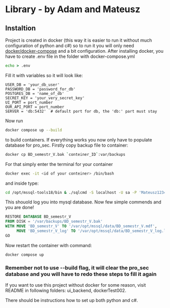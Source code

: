 # Library - by Adam and Mateusz

## Instaltion
Project is created in docker (this way it is easier to run it without much configuration of python and c#) so to run it you will only need [docker/docker-compose](https://docs.docker.com/desktop/setup/install/windows-install/) and a bit configuration.
After installing docker, you have to create .env file in the folder with docker-compose.yml
```cmd
echo > .env
```
Fill it with variables so it will look like:
```env
USER_DB = 'your_db_user'
PASSWORD_DB = 'password_for_db'
POSTGRES_DB = 'name_of_db'
SECRET_KEY = 'your_very_secret_key'
UI_PORT = port_number
OUR_API_PORT = port_number
SERVER = 'db:5432'  # default port for db, the 'db:' part must stay
```

Now run 
```bash
docker compose up --build
```
to build containers. If everything works you now only have to populate database for pro_sec.
Firstly copy backup file to container:
```bash
docker cp BD_semestr_V.bak `conteiner_ID`:var/backups
```
For that simply enter the terminal for your container
```bash
docker exec -it <id of your conteiner> /bin/bash
```
and inside type:
```bash
cd /opt/mssql-tools18/bin & ./sqlcmd -S localhost -U sa -P 'Mateusz12345' -C
```
This shouold log you into mysql database. Now few simple commends and you are done!
```sql
RESTORE DATABASE BD_semestr_V
FROM DISK = '/var/backups/BD_semestr_V.bak'
WITH MOVE 'BD_semestr_V' TO '/var/opt/mssql/data/BD_semestr_V.mdf',
     MOVE 'BD_semestr_V_log' TO '/var/opt/mssql/data/BD_semestr_V_log.ldf';
GO
```
Now restart the container with command:
```bash
docker compose up
```
### Remember not to use --build flag, it will clear the pro_sec database and you will have to redo these steps to fill it again


If you want to use this project without docker for some reason, visit README in following folders: ui_backend, dockerTest002.

There should be instructions how to set up both python and c#.